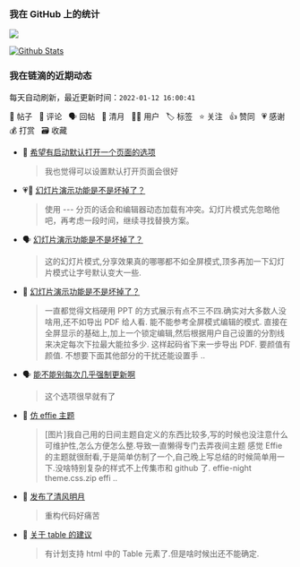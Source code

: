 ### 我在 GitHub 上的统计

<a title="Hits" target="_blank" href="https://github.com/Crowds21/Crowds21"><img src="https://hits.b3log.org/crowds21/crowds21.svg"></a>

[![Github Stats](https://github-readme-stats.vercel.app/api?username=crowds21&theme=tokyonight&show_icons=true)](https://github.com/crowds21)

<!--events start -->

### 我在链滴的近期动态

每天自动刷新，最近更新时间：`2022-01-12 16:00:41`

📝 帖子 &nbsp; 💬 评论 &nbsp; 🗣 回帖 &nbsp; 🌙 清月 &nbsp; 👨‍💻 用户 &nbsp; 🏷️ 标签 &nbsp; ⭐️ 关注 &nbsp; 👍 赞同 &nbsp; 💗 感谢 &nbsp; 💰 打赏 &nbsp; 🗃 收藏

* 💬 [希望有启动默认打开一个页面的选项](https://ld246.com/article/1641953751173/comment/1641956312734#comments)

  > 我也觉得可以设置默认打开页面会很好
* 💗💬 [幻灯片演示功能是不是坏掉了？](https://ld246.com/article/1641609808699/comment/1641719611264#comments)

  > 使用 --- 分页的话会和编辑器动态加载有冲突。幻灯片模式先忽略他吧，再考虑一段时间，继续寻找替换方案。
* 🗣 [幻灯片演示功能是不是坏掉了？](https://ld246.com/article/1641609808699/comment/1641716971227#comments)

  > 这的幻灯片模式,分享效果真的哪哪都不如全屏模式,顶多再加一下幻灯片模式让字号默认变大一些.
* 💬 [幻灯片演示功能是不是坏掉了？](https://ld246.com/article/1641609808699/comment/1641716971227#comments)

  > 一直都觉得文档硬用 PPT 的方式展示有点不三不四.确实对大多数人没啥用,还不如导出 PDF 给人看. 能不能参考全屏模式编辑的模式. 直接在全屏显示的基础上,加上一个锁定编辑,然后根据用户自己设置的分割线来决定每次下拉最大能拉多少. 这样起码省下来一步导出 PDF. 要颜值有颜值. 不想要下面其他部分的干扰还能设置手 ..
* 🗣 [能不能别每次几乎强制更新啊](https://ld246.com/article/1641524153596/comment/1641525659742#comments)

  > 这个选项很早就有了
* 📝 [仿 effie 主题](https://ld246.com/article/1641534135678)

  > [图片]我自己用的日间主题自定义的东西比较多,写的时候也没注意什么可维护性,怎么方便怎么整.导致一直懒得专门去弄夜间主题 感觉 Effie 的主题就很耐看,于是简单仿制了一个,自己晚上写总结的时候简单用一下.没啥特别复杂的样式不上传集市和 github 了. effie-night theme.css.zip effi ..
* 🌙 [发布了清风明月](https://ld246.com/member/crowds21/breezemoons/1640936472211)

  > 重构代码好痛苦
* 💬 [关于 table 的建议](https://ld246.com/article/1640520096229/comment/1640521389069#comments)

  > 有计划支持 html 中的 Table 元素了.但是啥时候出还不能确定.


<!--events end -->

